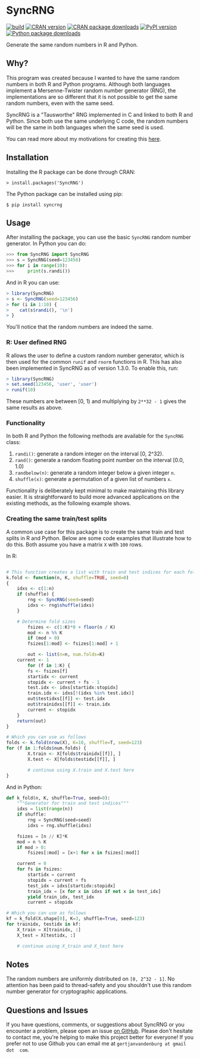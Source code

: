 # SyncRNG

[![build](https://github.com/GjjvdBurg/SyncRNG/workflows/build/badge.svg)](https://github.com/GjjvdBurg/SyncRNG/actions)
[![CRAN version](https://www.r-pkg.org/badges/version/SyncRNG)](https://cran.r-project.org/web/packages/SyncRNG/index.html)
[![CRAN package downloads](https://cranlogs.r-pkg.org/badges/grand-total/SyncRNG)](https://cran.r-project.org/web/packages/SyncRNG/index.html)
[![PyPI version](https://badge.fury.io/py/SyncRNG.svg)](https://pypi.org/project/SyncRNG)
[![Python package downloads](https://pepy.tech/badge/SyncRNG)](https://pepy.tech/project/SyncRNG)

Generate the same random numbers in R and Python.

## Why?

This program was created because I wanted to have the same random numbers in 
both R and Python programs. Although both languages implement a 
Mersenne-Twister random number generator (RNG), the implementations are so 
different that it is not possible to get the same random numbers, even with 
the same seed.

SyncRNG is a "Tausworthe" RNG implemented in C and linked to both R and 
Python. Since both use the same underlying C code, the random numbers will be 
the same in both languages when the same seed is used.

You can read more about my motivations for creating this 
[here](https://gertjanvandenburg.com/blog/syncrng/).

## Installation

Installing the R package can be done through CRAN:

```
> install.packages('SyncRNG')
```

The Python package can be installed using pip:

```
$ pip install syncrng
```

## Usage

After installing the package, you can use the basic ``SyncRNG`` random number 
generator. In Python you can do:


```python
>>> from SyncRNG import SyncRNG
>>> s = SyncRNG(seed=123456)
>>> for i in range(10):
>>>     print(s.randi())
```

And in R you can use:

```r
> library(SyncRNG)
> s <- SyncRNG(seed=123456)
> for (i in 1:10) {
>    cat(s$randi(), '\n')
> }
```

You'll notice that the random numbers are indeed the same.

### R: User defined RNG

R allows the user to define a custom random number generator, which is then 
used for the common ``runif`` and ``rnorm`` functions in R. This has also been 
implemented in SyncRNG as of version 1.3.0. To enable this, run:

```r
> library(SyncRNG)
> set.seed(123456, 'user', 'user')
> runif(10)
```

These numbers are between [0, 1) and multiplying by ``2**32 - 1`` gives the 
same results as above.

### Functionality

In both R and Python the following methods are available for the ``SyncRNG`` 
class:

1. ``randi()``: generate a random integer on the interval [0, 2^32).
2. ``rand()``: generate a random floating point number on the interval [0.0, 
   1.0)
3. ``randbelow(n)``: generate a random integer below a given integer ``n``.
4. ``shuffle(x)``: generate a permutation of a given list of numbers ``x``.

Functionality is deliberately kept minimal to make maintaining this library 
easier. It is straightforward to build more advanced applications on the 
existing methods, as the following example shows.

### Creating the same train/test splits

A common use case for this package is to create the same train and test splits 
in R and Python. Below are some code examples that illustrate how to do this. 
Both assume you have a matrix ``X`` with `100` rows.

In R:

```r

# This function creates a list with train and test indices for each fold
k.fold <- function(n, K, shuffle=TRUE, seed=0)
{
	idxs <- c(1:n)
	if (shuffle) {
		rng <- SyncRNG(seed=seed)
		idxs <- rng$shuffle(idxs)
	}

	# Determine fold sizes
        fsizes <- c(1:K)*0 + floor(n / K)
        mod <- n %% K
        if (mod > 0)
		fsizes[1:mod] <- fsizes[1:mod] + 1

        out <- list(n=n, num.folds=K)
	current <- 1
        for (f in 1:K) {
		fs <- fsizes[f]
		startidx <- current
		stopidx <- current + fs - 1
		test.idx <- idxs[startidx:stopidx]
		train.idx <- idxs[!(idxs %in% test.idx)]
		out$testidxs[[f]] <- test.idx
		out$trainidxs[[f]] <- train.idx
		current <- stopidx
	}
	return(out)
}

# Which you can use as follows
folds <- k.fold(nrow(X), K=10, shuffle=T, seed=123)
for (f in 1:folds$num.folds) {
        X.train <- X[folds$trainidx[[f]], ]
        X.test <- X[folds$testidx[[f]], ]

        # continue using X.train and X.test here
}
```

And in Python:

```python
def k_fold(n, K, shuffle=True, seed=0):
    """Generator for train and test indices"""
    idxs = list(range(n))
    if shuffle:
        rng = SyncRNG(seed=seed)
        idxs = rng.shuffle(idxs)

    fsizes = [n // K]*K
    mod = n % K
    if mod > 0:
        fsizes[:mod] = [x+1 for x in fsizes[:mod]]

    current = 0
    for fs in fsizes:
        startidx = current
        stopidx = current + fs
        test_idx = idxs[startidx:stopidx]
        train_idx = [x for x in idxs if not x in test_idx]
        yield train_idx, test_idx
        current = stopidx

# Which you can use as follows
kf = k_fold(X.shape[0], K=3, shuffle=True, seed=123)
for trainidx, testidx in kf:
    X_train = X[trainidx, :]
    X_test = X[testidx, :]

    # continue using X_train and X_test here
```

## Notes

The random numbers are uniformly distributed on ``[0, 2^32 - 1]``. No 
attention has been paid to thread-safety and you shouldn't use this random 
number generator for cryptographic applications.

## Questions and Issues

If you have questions, comments, or suggestions about SyncRNG or you encounter 
a problem, please open an issue [on 
GitHub](https://github.com/GjjvdBurg/SyncRNG/). Please don't hesitate to 
contact me, you're helping to make this project better for everyone! If you 
prefer not to use Github you can email me at ``gertjanvandenburg at gmail dot 
com``.
